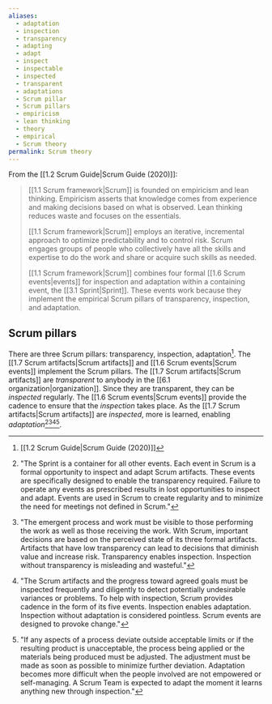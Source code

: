 ```yaml
---
aliases:
  - adaptation
  - inspection
  - transparency
  - adapting
  - adapt
  - inspect
  - inspectable
  - inspected
  - transparent
  - adaptations
  - Scrum pillar
  - Scrum pillars
  - empiricism
  - lean thinking
  - theory
  - empirical
  - Scrum theory
permalink: Scrum theory
---
```

From the [[1.2 Scrum Guide|Scrum Guide (2020)]]:
> [[1.1 Scrum framework|Scrum]] is founded on empiricism and lean thinking. Empiricism asserts that knowledge comes from experience and making decisions based on what is observed. Lean thinking reduces waste and focuses on the essentials.
> 
> [[1.1 Scrum framework|Scrum]] employs an iterative, incremental approach to optimize predictability and to control risk. Scrum engages groups of people who collectively have all the skills and expertise to do the work and share or acquire such skills as needed.
> 
> [[1.1 Scrum framework|Scrum]] combines four formal [[1.6 Scrum events|events]] for inspection and adaptation within a containing event, the [[3.1 Sprint|Sprint]]. These events work because they implement the empirical Scrum pillars of transparency, inspection, and adaptation.

## Scrum pillars

There are three Scrum pillars: transparency, inspection, adaptation[^scrum-guide-2020]. The [[1.7 Scrum artifacts|Scrum artifacts]] and [[1.6 Scrum events|Scrum events]] implement the Scrum pillars. The [[1.7 Scrum artifacts|Scrum artifacts]] are *transparent* to anybody in the [[6.1 organization|organization]]. Since they are transparent, they can be *inspected* regularly. The [[1.6 Scrum events|Scrum events]] provide the cadence to ensure that the *inspection* takes place. As the [[1.7 Scrum artifacts|Scrum artifacts]] are *inspected*, more is learned, enabling *adaptation*[^scrum-events][^transparency][^inspection][^adaptation].

[^scrum-events]: "The Sprint is a container for all other events. Each event in Scrum is a formal opportunity to inspect and adapt Scrum artifacts. These events are specifically designed to enable the transparency required. Failure to operate any events as prescribed results in lost opportunities to inspect and adapt. Events are used in Scrum to create regularity and to minimize the need for meetings not defined in Scrum."[^scrum-guide-2020]
[^transparency]: "The emergent process and work must be visible to those performing the work as well as those receiving the work. With Scrum, important decisions are based on the perceived state of its three formal artifacts. Artifacts that have low transparency can lead to decisions that diminish value and increase risk. Transparency enables inspection. Inspection without transparency is misleading and wasteful."[^scrum-guide-2020]
[^inspection]: "The Scrum artifacts and the progress toward agreed goals must be inspected frequently and diligently to detect potentially undesirable variances or problems. To help with inspection, Scrum provides cadence in the form of its five events. Inspection enables adaptation. Inspection without adaptation is considered pointless. Scrum events are designed to provoke change."[^scrum-guide-2020]
[^adaptation]: "If any aspects of a process deviate outside acceptable limits or if the resulting product is unacceptable, the process being applied or the materials being produced must be adjusted. The adjustment must be made as soon as possible to minimize further deviation. Adaptation becomes more difficult when the people involved are not empowered or self-managing. A Scrum Team is expected to adapt the moment it learns anything new through inspection."[^scrum-guide-2020]

[^scrum-guide-2020]: [[1.2 Scrum Guide|Scrum Guide (2020)]]


